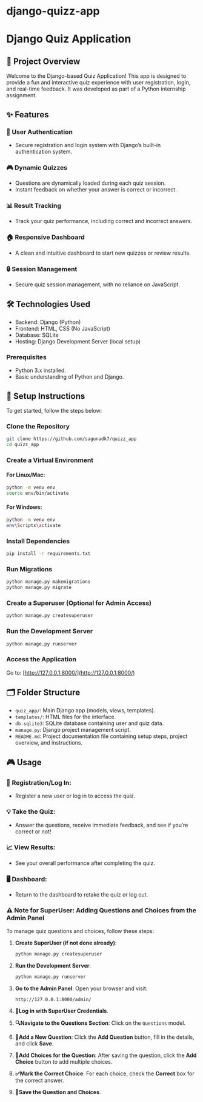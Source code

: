 
# django-quizz-app

# Django Quiz Application

## 🚀 Project Overview
Welcome to the Django-based Quiz Application! This app is designed to provide a fun and interactive quiz experience with user registration, login, and real-time feedback. It was developed as part of a Python internship assignment.

## ✨ Features
### 🔐 User Authentication
- Secure registration and login system with Django’s built-in authentication system.

### 🎮 Dynamic Quizzes
- Questions are dynamically loaded during each quiz session.
- Instant feedback on whether your answer is correct or incorrect.

### 📊 Result Tracking
- Track your quiz performance, including correct and incorrect answers.

### 🏠 Responsive Dashboard
- A clean and intuitive dashboard to start new quizzes or review results.

### 🔒 Session Management
- Secure quiz session management, with no reliance on JavaScript.

## 🛠️ Technologies Used
- Backend: Django (Python)
- Frontend: HTML, CSS (No JavaScript)
- Database: SQLite
- Hosting: Django Development Server (local setup)
  
### Prerequisites
- Python 3.x installed.
- Basic understanding of Python and Django.  

## 🏁 Setup Instructions
To get started, follow the steps below:

### Clone the Repository
```bash
git clone https://github.com/sagunadk7/quizz_app
cd quizz_app
```

### Create a Virtual Environment
#### For Linux/Mac:
```bash
python -m venv env
source env/bin/activate
```
#### For Windows:
```bash
python -m venv env
env\Scripts\activate
```

### Install Dependencies
```bash
pip install -r requirements.txt
```

### Run Migrations
```bash
python manage.py makemigrations
python manage.py migrate
```

### Create a Superuser (Optional for Admin Access)
```bash
python manage.py createsuperuser
```

### Run the Development Server
```bash
python manage.py runserver
```

### Access the Application
Go to: [http://127.0.0.1:8000/](http://127.0.0.1:8000/)

## 🗂️ Folder Structure
- `quiz_app/`: Main Django app (models, views, templates).
- `templates/`: HTML files for the interface.
- `db.sqlite3`: SQLite database containing user and quiz data.
- `manage.py`: Django project management script.
- `README.md`: Project documentation file containing setup steps, project overview, and instructions.

## 🎮 Usage
### 🔑 Registration/Log In:
- Register a new user or log in to access the quiz.

### 💡 Take the Quiz:
- Answer the questions, receive immediate feedback, and see if you’re correct or not!

### 📈 View Results:
- See your overall performance after completing the quiz.

### 🖥️ Dashboard:
- Return to the dashboard to retake the quiz or log out.

### ⚠️ Note for SuperUser: Adding Questions and Choices from the Admin Panel
To manage quiz questions and choices, follow these steps:

1. **Create SuperUser (if not done already)**:
   ```bash
   python manage.py createsuperuser
   ```

2. **Run the Development Server**:
   ```bash
   python manage.py runserver
   ```

3. **Go to the Admin Panel**:
   Open your browser and visit:  
   ```
   http://127.0.0.1:8000/admin/
   ```

4. **🔑Log in with SuperUser Credentials**.

5. **🔍Navigate to the Questions Section**:
   Click on the `Questions` model.

6. **🎲Add a New Question**:
   Click the **Add Question** button, fill in the details, and click **Save**.

7. **💬Add Choices for the Question**:
   After saving the question, click the **Add Choice** button to add multiple choices.

8. **✅Mark the Correct Choice**:
   For each choice, check the **Correct** box for the correct answer.

9. **💾Save the Question and Choices**.
